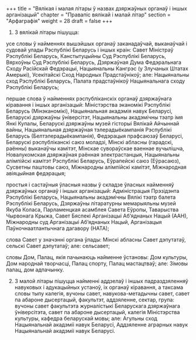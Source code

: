 +++
title = "Вялікая і малая літары ў назвах дзяржаўных органаў і іншых арганізацый"
chapter = "Правапic вялiкай i малай лiтар"
section = "Арфаграфія"
weight = 28
draft = false
+++

1. З вялікай літары пішуцца:

усе словы ў найменнях вышэйшых органаў заканадаўчай, выканаўчай і судовай улады Рэспублікі Беларусь і іншых краін: Савет Міністраў Рэспублікі Беларусь, Канстытуцыйны Суд Рэспублікі Беларусь, Вярхоўны Суд Рэспублікі Беларусь, Дзяржаўная Дума Федэральнага Сходу Расійскай Федэрацыі, Нацыянальны Кангрэс (у Злучаных Штатах Амерыкі), Усекітайскі Сход Народных Прадстаўнікоў; але: Нацыянальны сход Рэспублікі Беларусь, Палата прадстаўнікоў Нацыянальнага сходу Рэспублікі Беларусь;

першае слова ў найменнях рэспубліканскіх органаў дзяржаўнага кіравання і іншых арганізацый: Міністэрства эканомікі Рэспублікі Беларусь (Мінэканомікі), Нацыянальная акадэмія навук Беларусі, Беларускі дзяржаўны ўніверсітэт, Нацыянальны акадэмічны тэатр імя Янкі Купалы, Беларускі дзяржаўны музей гісторыі Вялікай Айчыннай вайны, Нацыянальная дзяржаўная тэлерадыёкампанія Рэспублікі Беларусь (Белтэлерадыёкампанія), Федэрацыя прафсаюзаў Беларусі, Беларускі рэспубліканскі саюз моладзі, Мінскі абласны (гарадскі, раённы) выканаўчы камітэт, Мінскае сувораўскае ваеннае вучылішча, Новалукомская дзяржаўная раённая электрастанцыя, Нацыянальны алімпійскі камітэт Рэспублікі Беларусь, Еўрапейскі саюз (Еўрасаюз), Сусветны паштовы саюз, Міжнародны алімпійскі камітэт, Міжнародная авіяцыйная федэрацыя;

простыя і састаўныя ўласныя назвы ў складзе ўласных найменняў дзяржаўных органаў і іншых арганізацый: Адміністрацыя Прэзідэнта Рэспублікі Беларусь, Нацыянальны акадэмічны Вялікі тэатр балета Рэспублікі Беларусь, Дзяржаўны літаратурны мемарыяльны музей Якуба Коласа, Парламенцкая асамблея Савета Еўропы, Таварыства Чырвонага Крыжа, Савет Бяспекі Арганізацыі Аб’яднаных Нацый (ААН), Міжнародны суд Арганізацыі Аб’яднаных Нацый, Арганізацыя Паўночнаатлантычнага дагавору (НАТА);

слова Савет у значэнні органа ўлады: Мінскі абласны Савет дэпутатаў, сельскі Савет дэпутатаў; але: сельсавет;

словы Дом, Палац, якія пачынаюць найменне ўстановы: Дом культуры, Дом народнай творчасці, Палац спорту, Палац мастацтваў; але: Зімовы палац, дом адпачынку.

2. З малой літары пішуцца найменні аддзелаў і іншых падраздзяленняў навуковых і адукацыйных устаноў, іх органаў кіравання, а таксама словы тыпу калегія, вучоны савет, навукова-метадычны савет, савет па абароне дысертацый, факультэт, аддзяленне, сектар, група: вучоны савет факультэта журналістыкі Беларускага дзяржаўнага ўніверсітэта, савет па абароне дысертацый, калегія Міністэрства культуры, кафедра беларускай мовы; але: Агульны сход Нацыянальнай акадэміі навук Беларусі, Аддзяленне аграрных навук Нацыянальнай акадэміі навук Беларусі.